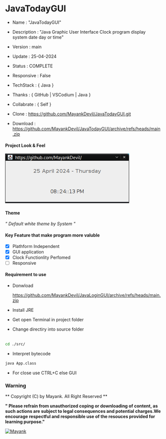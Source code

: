 # JavaTodayGUI

- Name : "JavaTodayGUI"

- Description : "Java Graphic User Interface Clock program display system date day or time"

- Version : main

- Update : 25-04-2024

- Status : COMPLETE

- Responsive : False

- TechStack : { Java }

- Thanks : { GitHub | VSCodium | Java }

- Collabrate : { Self }

- Clone : https://github.com/MayankDevil/JavaTodayGUI.git

- Download : https://github.com/MayankDevil/JavaTodayGUI/archive/refs/heads/main.zip

#### Project Look & Feel

![NETWORK_ERROR](./lib/image/Today.png)

#### Theme

_" Default white theme by System "_

#### Key Feature that make program more valuble

- [x] Plathform Independent
- [x] GUI application
- [x] Clock Functionlity Perfomed
- [ ] Responsive

#### Requirement to use

-  Donwload

   <https://github.com/MayankDevil/JavaLoginGUI/archive/refs/heads/main.zip>
   
-  Install JRE
   
-  Get open Terminal in project folder

-  Change directiry into source folder

```sh

cd ./src/

```

-  Interpret bytecode

```sh
java App.class
```

- For close use CTRL+C else GUI


### Warning

** Copyright (C) by Mayank. All Right Reserved **

__" Please refrain from unauthorized coping or downloading of content, as such actions are subject to legal consequences and potential charges.We encourage respectful and responsible use of the resouces provided for learning purpose."__

[![Mayank](https://img.shields.io/badge/MayankDevil-FF0000?style=for-the-badge&logo=github&logoColor=white)](https://github.com/MayankDevil/)


